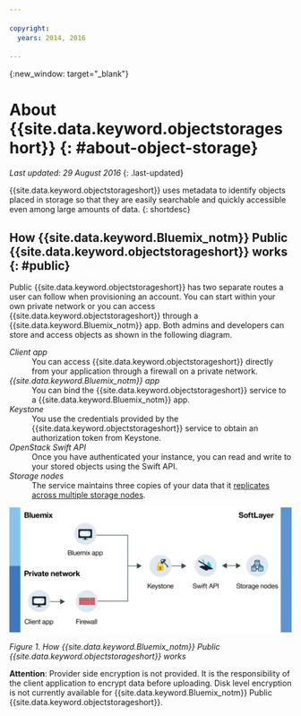 ```yaml
---

copyright:
  years: 2014, 2016

---
```


{:new_window: target="_blank"}

# About {{site.data.keyword.objectstorageshort}}  {: #about-object-storage} 

*Last updated: 29 August 2016*
{: .last-updated}

{{site.data.keyword.objectstorageshort}} uses metadata to identify objects placed in storage so that they are easily searchable and quickly accessible even among large amounts of data.
{: shortdesc}


## How {{site.data.keyword.Bluemix_notm}} Public {{site.data.keyword.objectstorageshort}} works {: #public}

Public {{site.data.keyword.objectstorageshort}} has two separate routes a user can follow when provisioning an account. You can start within your own private network or you can access {{site.data.keyword.objectstorageshort}} through a {{site.data.keyword.Bluemix_notm}} app. Both admins and developers can store and access objects as shown in the following diagram.

<dl>
  <dt><dfn> Client app </dfn></dt>
  <dd> You can access {{site.data.keyword.objectstorageshort}} directly from your application through a firewall on a private network. </dd>
  <dt><dfn> {{site.data.keyword.Bluemix_notm}} app </dfn></dt>
  <dd> You can bind the {{site.data.keyword.objectstorageshort}} service to a {{site.data.keyword.Bluemix_notm}} app.  </dd>
  <dt><dfn> Keystone </dfn></dt>
  <dd> You use the credentials provided by the {{site.data.keyword.objectstorageshort}} service to obtain an authorization token from Keystone. </dd>
  <dt><dfn> OpenStack Swift API </dfn></dt>
  <dd> Once you have authenticated your instance, you can read and write to your stored objects using the Swift API. </dd>
  <dt><dfn> Storage nodes </dfn></dt>
  <dd> The service maintains three copies of your data that it <a href="http://docs.openstack.org/developer/swift/overview_replication.html">replicates across multiple storage nodes</a>. </dd>
</dl>

![How {{site.data.keyword.objectstorageshort}} works as written above, shown in a diagram.](images/OS_howitworks.png)

*Figure 1. How {{site.data.keyword.Bluemix_notm}} Public {{site.data.keyword.objectstorageshort}} works*

**Attention**: Provider side encryption is not provided. It is the responsibility of the client application to encrypt data before uploading. Disk level encryption is not currently available for {{site.data.keyword.Bluemix_notm}} Public {{site.data.keyword.objectstorageshort}}.

